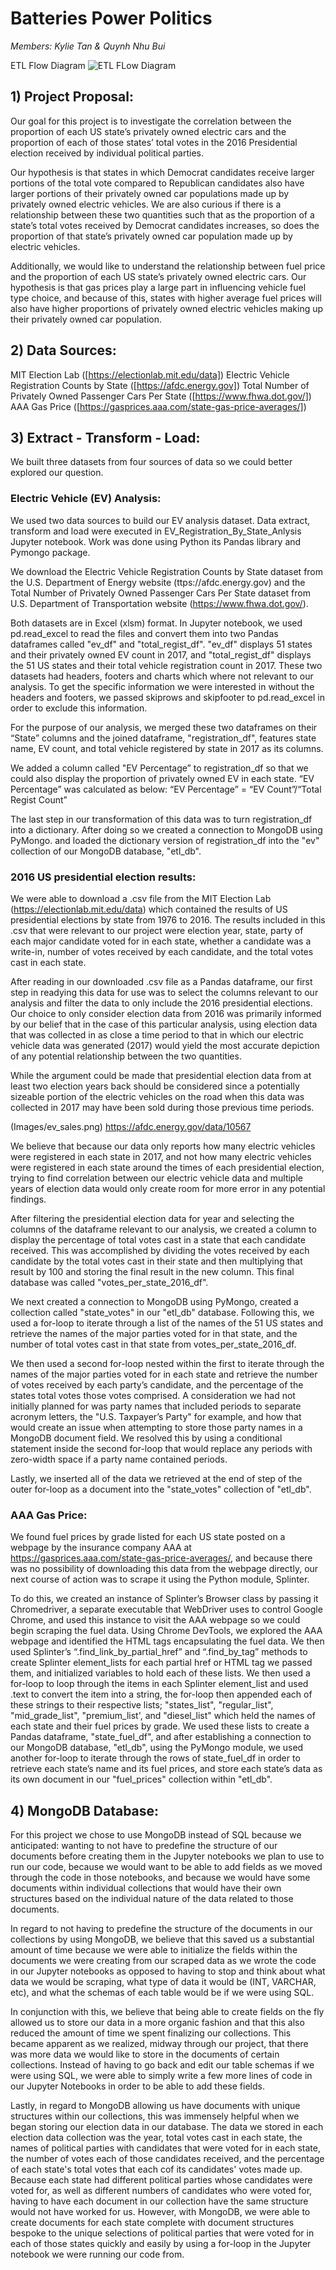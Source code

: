 # Batteries Power Politics
*Members: Kylie Tan & Quynh Nhu Bui*


ETL Flow Diagram
![ETL FLow Diagram](Images/etl_flow_diagram.png)

## 1)  Project Proposal:
Our goal for this project is to investigate the correlation between the proportion of each US state’s privately owned electric cars and the proportion of each of those states’ total votes in the  2016 Presidential election received by individual political parties. 

Our hypothesis is that states in which Democrat candidates receive larger portions of the total vote compared to Republican candidates also have larger portions of their privately owned car populations made up by privately owned electric vehicles. We are also curious if there is a relationship between these two quantities such that as the proportion of a state’s total votes received by Democrat candidates increases, so does the proportion of that state’s privately owned car population made up by electric vehicles.

Additionally, we would like to understand the relationship between fuel price and the proportion of each US state’s privately owned electric cars. Our hypothesis is that gas prices play a large part in influencing vehicle fuel type choice, and because of this, states with higher average fuel prices will also have higher proportions of  privately owned electric vehicles making up their privately owned car population.

## 2)  Data Sources:
MIT Election Lab ([https://electionlab.mit.edu/data])
Electric Vehicle Registration Counts by State ([https://afdc.energy.gov])
Total Number of Privately Owned Passenger Cars Per State ([https://www.fhwa.dot.gov/])
AAA Gas Price ([https://gasprices.aaa.com/state-gas-price-averages/])


## 3) Extract - Transform - Load:

We built three datasets from four sources of data so we could better explored our question.

### Electric Vehicle (EV) Analysis:
We used two data sources to build our EV analysis dataset. Data extract, transform and load were executed in EV_Registration_By_State_Anlysis Jupyter notebook. Work was done using Python its Pandas library and Pymongo package.

We download the Electric Vehicle Registration Counts by State dataset from the U.S. Department of Energy website (ttps://afdc.energy.gov) and the Total Number of Privately Owned Passenger Cars Per State dataset from U.S. Department of Transportation website (https://www.fhwa.dot.gov/). 

Both datasets are in Excel (xlsm) format. In Jupyter notebook, we used pd.read_excel to read the files and convert them into two Pandas dataframes called "ev_df" and "total_regist_df". "ev_df" displays 51 states and their privately owned EV count in 2017, and "total_regist_df" displays the 51 US states and their total vehicle registration count in 2017. These two datasets had headers, footers and charts which where not relevant to our analysis. To get the specific information we were interested in without the headers and footers, we passed skiprows and skipfooter to pd.read_excel in order to exclude this information.

For the purpose of our analysis, we merged these two dataframes on their “State” columns and the joined dataframe, "registration_df", features state name, EV count, and total vehicle registered by state in 2017 as its columns.

We added a column called "EV Percentage” to registration_df so that we could also display the proportion of privately owned EV in each state. “EV Percentage” was calculated as below: 
“EV Percentage” = “EV Count”/“Total Regist Count”

The last step in our transformation of this data was to turn registration_df into a dictionary. After doing so we created a connection to MongoDB using PyMongo. and loaded the dictionary version of registration_df into the "ev" collection of our MongoDB database, "etl_db". 

### 2016 US presidential election results: 

We were able to download a .csv file from the MIT Election Lab (https://electionlab.mit.edu/data) which contained the results of US presidential elections by state from 1976 to 2016. The results included in this .csv that were relevant to our project were election year, state, party of each major candidate voted for in each state, whether a candidate was a write-in, number of votes received by each candidate, and the total votes cast in each state. 

After reading in our downloaded .csv file as a Pandas dataframe, our first step in readying this data for use was to select the columns relevant to our analysis and filter the data to only include the 2016 presidential elections. Our choice to only consider election data from 2016 was primarily informed by our belief that in the case of this particular analysis, using election data that was collected in as close a time period to that in which our electric vehicle data was generated (2017) would yield the most accurate depiction of any potential relationship between the two quantities. 

While the argument could be made that presidential election data from at least two election years back should be considered since a potentially sizeable portion of the electric vehicles on the road when this data was collected in 2017 may have been sold during those previous time periods.

(Images/ev_sales.png)
https://afdc.energy.gov/data/10567

We believe that because our data only reports how many electric vehicles were registered in each state in 2017, and not how many electric vehicles were registered in each state around the times of each presidential election, trying to find correlation between our electric vehicle data and multiple years of election data would only create room for more error in any potential findings.

After filtering the presidential election data for year and selecting the columns of the dataframe relevant to our analysis, we created a column to display the percentage of total votes cast in a state that each candidate received. This was accomplished by dividing the votes received by each candidate by the total votes cast in their state and then multiplying that result by 100 and storing the final result in the new column. This final database was called "votes_per_state_2016_df".

We next created a connection to MongoDB using PyMongo, created a collection called "state_votes" in our "etl_db" database. Following this, we used a for-loop to iterate through a list of the names of the 51 US states and retrieve the names of the major parties voted for in that state, and the number of total votes cast in that state from votes_per_state_2016_df. 

We then used a second for-loop nested within the first  to iterate through the names of the major parties voted for in each state and retrieve the number of votes received by each party’s candidate, and the percentage of the states total votes those votes comprised. A consideration we had not initially planned for was party names that included periods to separate acronym letters, the "U.S. Taxpayer’s Party" for example, and how that would create an issue when attempting to store those party names in a MongoDB document field. We resolved this by using a conditional statement inside the second for-loop that would replace any periods with zero-width space if a party name contained periods.

Lastly, we inserted all of the data we retrieved at  the end of step of the outer for-loop as a document into the "state_votes" collection of "etl_db".

### AAA Gas Price:

We found fuel prices by grade listed for each US state posted on a webpage by the insurance company AAA at https://gasprices.aaa.com/state-gas-price-averages/, and because there was no possibility of downloading this data from the webpage directly, our next course of action was to scrape it using the Python module, Splinter.  

To do this, we created  an instance of Splinter’s Browser class by passing it Chromedriver, a separate executable that WebDriver uses to control Google Chrome, and used this instance to visit the AAA webpage so we could begin scraping the fuel data. Using Chrome DevTools, we explored the AAA webpage and identified the HTML tags encapsulating the fuel data. We then used Splinter’s “.find_link_by_partial_href” and “.find_by_tag” methods to create Splinter element_lists for each partial href or HTML tag we passed them, and initialized variables to hold each of these lists. 
We then used a for-loop to loop through the items in each Splinter element_list and used .text to convert the item into a string, the for-loop then appended each of these strings to their respective lists; "states_list", "regular_list", "mid_grade_list", "premium_list', and "diesel_list" which held the names of each state and their fuel prices by grade. We used these lists to create a Pandas dataframe, "state_fuel_df", and after establishing a connection to our MongoDB database, "etl_db", using the PyMongo module, we used another for-loop to iterate through the rows of state_fuel_df in order to retrieve each state’s name and its fuel prices, and store each state’s data as its own document in our "fuel_prices" collection within "etl_db".

## 4) MongoDB Database:

For this project we chose to use MongoDB instead of SQL because we anticipated: wanting to not have to predefine the structure of our documents before creating them in the Jupyter notebooks we plan to use to run our code, because we would want to be able to add fields as we moved through the code in those notebooks, and because we would have some documents within individual collections that would have their own structures based on the individual nature of the data related to those documents. 

In regard to not having to predefine the structure of the documents in our collections by using MongoDB, we believe that this saved us a substantial amount of time because we were able to initialize the fields within the documents we were creating from our scraped data as we wrote the code in our Jupyter notebooks as opposed to having to stop and think about what data we would be scraping, what type of data it would be (INT, VARCHAR, etc), and what the schemas of each table would be if we were using SQL.

In conjunction with this, we believe that being able to create fields on the fly allowed us to store our data in a more organic fashion and that this also reduced the amount of time we spent finalizing our collections. This became apparent as we realized, midway through our project, that there was more data we would like to store in the documents of certain collections. Instead of having to go back and edit our table schemas if we were using SQL, we were able to simply write a few more lines of code in our Jupyter Notebooks in order to be able to add these fields. 

Lastly, in regard to MongoDB allowing us have documents with unique structures within our collections, this was immensely helpful when we began storing our election data in our database. The data we stored in each election data collection was the year, total votes cast in each state, the names of political parties with candidates that were voted for in each state, the number of votes each of those candidates received, and the percentage of each state's total votes that each cof its candidates' votes made up. Because each state had different political parties whose candidates were voted for, as well as different numbers of candidates who were voted for, having to have each document in our collection have the same structure would not have worked for us. However, with MongoDB, we were able to create documents for each state complete with document structures bespoke to the unique selections of political parties that were voted for in each of those states quickly and easily by using a for-loop in the Jupyter notebook we were running our code from.

